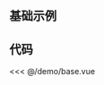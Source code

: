 ## 基础示例

<script setup>
import proForm from '../lib/components/proForm/index.tsx'

const formItems = [
  {
    type: 'input',
    label: '姓名',
    key: 'name',
    tooltipConfig: {
      show: true,
      text: '自己的真实姓名',
    },
  },
  {
    type: 'inputNumber',
    label: '年龄',
    key: 'age',
  },
  {
    type: 'radio',
    label: '婚姻情况',
    key: 'maritalStatus',
    valueEnum: [
      {
        label: '已婚',
        value: '1',
      },
      {
        label: '未婚',
        value: '0',
      },
    ],
  },
  {
    type: 'select',
    label: '爱好',
    key: 'like',
    valueEnum: [
      {
        label: '足球',
        value: '0',
      },
      {
        label: '篮球',
        value: '1',
      },
      {
        label: '乒乓球',
        value: '2',
        disabled: true,
      },
    ],
  },
  {
    type: 'rate',
    label: '朋友打分',
    key: 'rate',
  },
  {
    type: 'switch',
    label: '是否工作',
    key: 'job',
  },
  {
    type: 'timePicker',
    label: '早上几点起床',
    key: 'getup',
    tooltipConfig: {
      show: true,
      text: '时分秒',
    },
  },
  {
    type: 'datePicker',
    label: '出生年月',
    key: 'born',
  },
  {
    type: 'colorPicker',
    label: '喜欢的颜色',
    key: 'color',
    tooltipConfig: {
      show: true,
      text: '多彩的颜色',
    },
  },
  {
    type: 'checkbox',
    label: '喜欢的食物',
    key: 'food',
    valueEnum: [
      {
        label: '苹果',
        value: '0',
      },
      {
        label: '香蕉',
        value: '1',
      },
      {
        label: '西瓜',
        value: '2',
        disabled: true,
      },
    ],
  },
  {
    type: 'upload',
    label: '上传头像',
    key: 'avatar',
    buttonText: '上传图片',
  },
  {
    type: 'slider',
    label: '自我打分',
    key: 'slider',
  },
  {
    type: 'divider',
    text: '配偶信息',
  },
]

const formProps = {
  labelPlacement: 'left',
  rules: {
    name: {
      required: true,
      message: '请输入姓名',
      trigger: ['input'],
    },
  },
}

const initialValues = {
  name: 'hello',
}

const onValuesChange = (key, value) => {
  // eslint-disable-next-line no-console
  console.log(key, value)
}
</script>

<proForm
    :form-items="formItems"
    :form-props="formProps"
    title="个人信息录入"
    reset-button
    is-key-press-submit
    :initial-values="initialValues"
    :on-values-change="onValuesChange"
  />

## 代码

<<< @/demo/base.vue
